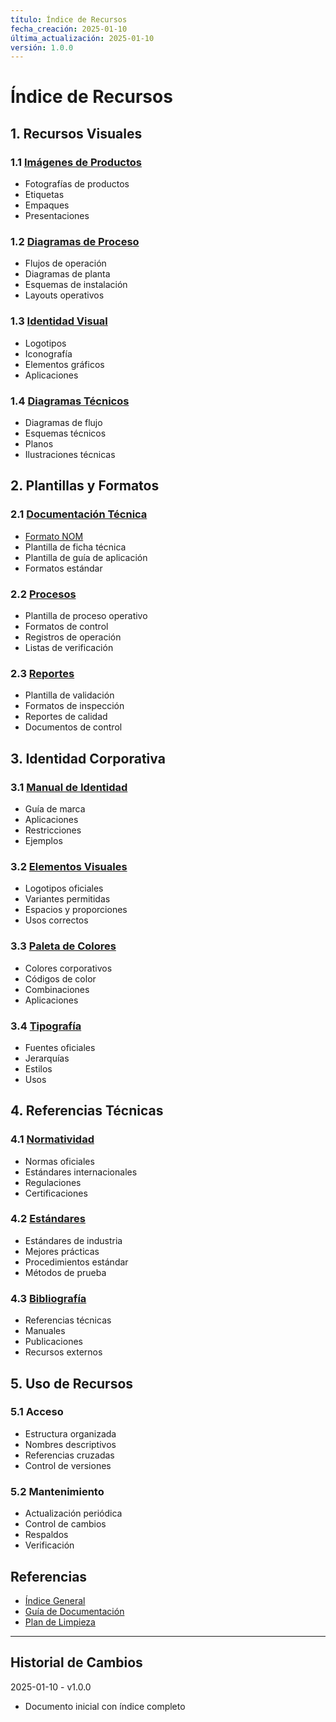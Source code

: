 ```yaml
---
título: Índice de Recursos
fecha_creación: 2025-01-10
última_actualización: 2025-01-10
versión: 1.0.0
---
```


# Índice de Recursos

## 1. Recursos Visuales

### 1.1 [Imágenes de Productos](01_imagenes/01_productos/)
- Fotografías de productos
- Etiquetas
- Empaques
- Presentaciones

### 1.2 [Diagramas de Proceso](01_imagenes/02_procesos/)
- Flujos de operación
- Diagramas de planta
- Esquemas de instalación
- Layouts operativos

### 1.3 [Identidad Visual](01_imagenes/03_logos/)
- Logotipos
- Iconografía
- Elementos gráficos
- Aplicaciones

### 1.4 [Diagramas Técnicos](01_imagenes/04_diagramas/)
- Diagramas de flujo
- Esquemas técnicos
- Planos
- Ilustraciones técnicas

## 2. Plantillas y Formatos

### 2.1 [Documentación Técnica](02_plantillas/01_documentacion/)
- [Formato NOM](02_plantillas/01_documentacion/00_formato_nom.md)
- Plantilla de ficha técnica
- Plantilla de guía de aplicación
- Formatos estándar

### 2.2 [Procesos](02_plantillas/02_procesos/)
- Plantilla de proceso operativo
- Formatos de control
- Registros de operación
- Listas de verificación

### 2.3 [Reportes](02_plantillas/03_reportes/)
- Plantilla de validación
- Formatos de inspección
- Reportes de calidad
- Documentos de control

## 3. Identidad Corporativa

### 3.1 [Manual de Identidad](03_marca/01_manual_identidad.md)
- Guía de marca
- Aplicaciones
- Restricciones
- Ejemplos

### 3.2 [Elementos Visuales](03_marca/02_logos/)
- Logotipos oficiales
- Variantes permitidas
- Espacios y proporciones
- Usos correctos

### 3.3 [Paleta de Colores](03_marca/03_colores/)
- Colores corporativos
- Códigos de color
- Combinaciones
- Aplicaciones

### 3.4 [Tipografía](03_marca/04_tipografia/)
- Fuentes oficiales
- Jerarquías
- Estilos
- Usos

## 4. Referencias Técnicas

### 4.1 [Normatividad](04_referencias/01_normatividad/)
- Normas oficiales
- Estándares internacionales
- Regulaciones
- Certificaciones

### 4.2 [Estándares](04_referencias/02_estandares/)
- Estándares de industria
- Mejores prácticas
- Procedimientos estándar
- Métodos de prueba

### 4.3 [Bibliografía](04_referencias/03_bibliografia/)
- Referencias técnicas
- Manuales
- Publicaciones
- Recursos externos

## 5. Uso de Recursos

### 5.1 Acceso
- Estructura organizada
- Nombres descriptivos
- Referencias cruzadas
- Control de versiones

### 5.2 Mantenimiento
- Actualización periódica
- Control de cambios
- Respaldos
- Verificación

## Referencias
- [Índice General](../00_base/00_indice_general.md)
- [Guía de Documentación](../00_base/00_guia_documentacion.md)
- [Plan de Limpieza](00_limpieza.md)

---
## Historial de Cambios
2025-01-10 - v1.0.0
- Documento inicial con índice completo